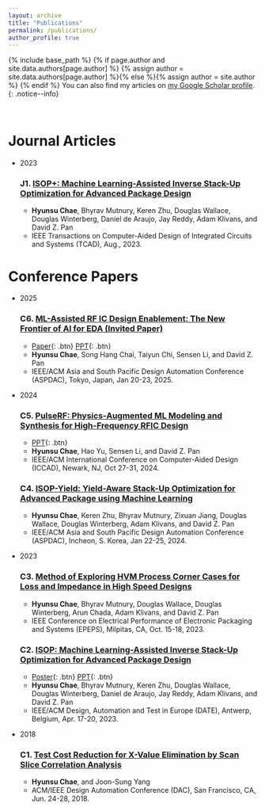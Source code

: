 ```yaml
---
layout: archive
title: "Publications"
permalink: /publications/
author_profile: true
---
```


{% include base_path %}
{% if page.author and site.data.authors[page.author] %}
  {% assign author = site.data.authors[page.author] %}{% else %}{% assign author = site.author %}
{% endif %}
You can also find my articles on <a href="{{author.googlescholar}}">my Google Scholar profile</a>.
{: .notice--info}

<!---
{% for post in site.publications reversed %}
  {% include archive-single.html %}
{% endfor %}
-->

<br>


Journal Articles
======
* 2023
  ### J1. [ISOP+: Machine Learning-Assisted Inverse Stack-Up Optimization for Advanced Package Design](https://ieeexplore.ieee.org/document/10227538)
     * **Hyunsu Chae**, Bhyrav Mutnury, Keren Zhu, Douglas Wallace, Douglas Winterberg, Daniel de Araujo, Jay Reddy, Adam Klivans, and David Z. Pan
     * IEEE Transactions on Computer-Aided Design of Integrated Circuits and Systems (TCAD), Aug., 2023.

Conference Papers
======
* 2025
  ### C6. [ML-Assisted RF IC Design Enablement: The New Frontier of AI for EDA (Invited Paper)]()
     * [Paper](/files/2025_01_ASPDAC_invited_final_paper.pdf){: .btn} [PPT](/files/2025_01_ASPDAC_final_ppt_upload.pptx){: .btn} 
     * **Hyunsu Chae**, Song Hang Chai, Taiyun Chi, Sensen Li, and David Z. Pan
     * IEEE/ACM Asia and South Pacific Design Automation Conference (ASPDAC), Tokyo, Japan, Jan 20-23, 2025. 

* 2024
  ### C5. [PulseRF: Physics-Augmented ML Modeling and Synthesis for High-Frequency RFIC Design]()
     * [PPT](/files/2024_10_ICCAD_final_ppt_upload.pptx){: .btn} 
     * **Hyunsu Chae**, Hao Yu, Sensen Li, and David Z. Pan
     * IEEE/ACM International Conference on Computer-Aided Design (ICCAD), Newark, NJ, Oct 27-31, 2024.

  ### C4. [ISOP-Yield: Yield-Aware Stack-Up Optimization for Advanced Package using Machine Learning](https://ieeexplore.ieee.org/abstract/document/10473886)
     * **Hyunsu Chae**, Keren Zhu, Bhyrav Mutnury, Zixuan Jiang, Douglas Wallace, Douglas Winterberg, Adam Klivans, and David Z. Pan
     * IEEE/ACM Asia and South Pacific Design Automation Conference (ASPDAC), Incheon, S. Korea, Jan 22-25, 2024. 

* 2023
  ### C3. [Method of Exploring HVM Process Corner Cases for Loss and Impedance in High Speed Designs](https://ieeexplore.ieee.org/abstract/document/10314912)
     * **Hyunsu Chae**, Bhyrav Mutnury, Douglas Wallace, Douglas Winterberg, Arun Chada, Adam Klivans, and David Z. Pan
     * IEEE Conference on Electrical Performance of Electronic Packaging and Systems (EPEPS), Milpitas, CA, Oct. 15-18, 2023.


  ### C2. [ISOP: Machine Learning-Assisted Inverse Stack-Up Optimization for Advanced Package Design](https://ieeexplore.ieee.org/document/10137055)
     * [Poster](/files/2023_04_DATE_final_poster.pdf){: .btn} [PPT](/files/2023_04_DATE_final_ppt_no_recordings.pptx){: .btn} 
     * **Hyunsu Chae**, Bhyrav Mutnury, Keren Zhu, Douglas Wallace, Douglas Winterberg, Daniel de Araujo, Jay Reddy, Adam Klivans, and David Z. Pan
     * IEEE/ACM Design, Automation and Test in Europe (DATE), Antwerp, Belgium, Apr. 17-20, 2023.

* 2018
  ### C1. [Test Cost Reduction for X-Value Elimination by Scan Slice Correlation Analysis](https://doi.org/10.1145/3195970.3196127)
     * **Hyunsu Chae**, and Joon-Sung Yang 
     * ACM/IEEE Design Automation Conference (DAC), San Francisco, CA, Jun. 24-28, 2018.
